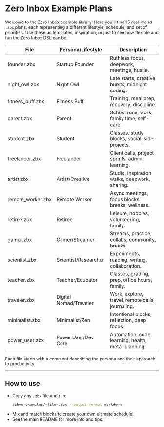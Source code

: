 # Zero Inbox Example Plans

Welcome to the Zero Inbox example library! Here you'll find 15 real-world `.zbx` plans, each representing a different lifestyle, schedule, and set of priorities. Use these as templates, inspiration, or just to see how flexible and fun the Zero Inbox DSL can be.

| File                | Persona/Lifestyle         | Description                                      |
|---------------------|--------------------------|--------------------------------------------------|
| founder.zbx         | Startup Founder          | Ruthless focus, deepwork, meetings, hustle.      |
| night_owl.zbx       | Night Owl                | Late starts, creative bursts, midnight coding.    |
| fitness_buff.zbx    | Fitness Buff             | Training, meal prep, recovery, discipline.        |
| parent.zbx          | Parent                   | School runs, work, family time, self-care.        |
| student.zbx         | Student                  | Classes, study blocks, social, side projects.     |
| freelancer.zbx      | Freelancer               | Client calls, project sprints, admin, learning.   |
| artist.zbx          | Artist/Creative          | Studio, inspiration walks, deepwork, sharing.     |
| remote_worker.zbx   | Remote Worker            | Async meetings, focus blocks, breaks, wellness.   |
| retiree.zbx         | Retiree                  | Leisure, hobbies, volunteering, family.           |
| gamer.zbx           | Gamer/Streamer           | Streams, practice, collabs, community, breaks.    |
| scientist.zbx       | Scientist/Researcher     | Experiments, reading, writing, collaboration.     |
| teacher.zbx         | Teacher/Educator         | Classes, grading, prep, office hours, family.     |
| traveler.zbx        | Digital Nomad/Traveler   | Work, explore, travel, remote calls, journaling.  |
| minimalist.zbx      | Minimalist/Zen           | Intentional blocks, reflection, deep focus.       |
| power_user.zbx      | Power User/Dev Core      | Automation, code, learning, health, meta-planning.|

Each file starts with a comment describing the persona and their approach to productivity.

---

## How to use

- Copy any `.zbx` file and run:
  ```bash
  zibox examples/<file>.zbx --output-format markdown
  ```
- Mix and match blocks to create your own ultimate schedule!
- See the main README for more info and tips.
